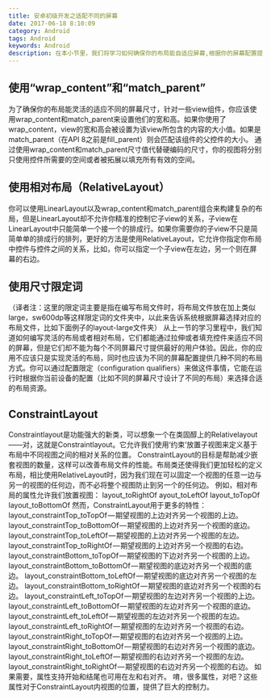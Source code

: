 ```yaml
---
title: 安卓初级开发之适配不同的屏幕
date: 2017-06-18 8:10:09
category: Android
tags: Android
keywords: Android
description: 在本小节里，我们将学习如何确保你的布局能自适应屏幕,根据你的屏幕配置提供合适的UI布局
---
```


## 使用“wrap_content”和“match_parent”
为了确保你的布局能灵活的适应不同的屏幕尺寸，针对一些view组件，你应该使用wrap_content和match_parent来设置他们的宽和高。如果你使用了wrap_content，view的宽和高会被设置为该view所包含的内容的大小值。如果是match_parent（在API 8之前是fill_parent）则会匹配该组件的父控件的大小。
通过使用wrap_content和match_parent尺寸值代替硬编码的尺寸，你的视图将分别只使用控件所需要的空间或者被拓展以填充所有有效的空间。
## 使用相对布局（RelativeLayout）
你可以使用LinearLayout以及wrap_content和match_parent组合来构建复杂的布局，但是LinearLayout却不允许你精准的控制它子view的关系，子view在LinearLayout中只能简单一个接一个的排成行。如果你需要你的子view不只是简简单单的排成行的排列，更好的方法是使用RelativeLayout，它允许你指定你布局中控件与控件之间的关系，比如，你可以指定一个子view在左边，另一个则在屏幕的右边。
## 使用尺寸限定词
（译者注：这里的限定词主要是指在编写布局文件时，将布局文件放在加上类似large，sw600dp等这样限定词的文件夹中，以此来告诉系统根据屏幕选择对应的布局文件，比如下面例子的layout-large文件夹）
从上一节的学习里程中，我们知道如何编写灵活的布局或者相对布局，它们都能通过拉伸或者填充控件来适应不同的屏幕，但是它们却不能为每个不同屏幕尺寸提供最好的用户体验。因此，你的应用不应该只是实现灵活的布局，同时也应该为不同的屏幕配置提供几种不同的布局方式。你可以通过配置限定（configuration qualifiers）来做这件事情，它能在运行时根据你当前设备的配置（比如不同的屏幕尺寸设计了不同的布局）来选择合适的布局资源。
## ConstraintLayout
Constraintlayout是功能强大的新类，可以想象一个在类固醇上的Relativelayout——对，这就是Constraintlayout。它允许我们使用‘约束’放置子视图来定义基于布局中不同视图之间的相对关系的位置。
ConstraintLayout的目标是帮助减少嵌套视图的数量，这样可以改善布局文件的性能。布局类还使得我们更加轻松的定义布局，相比使用RelativeLayout时，因为我们现在可以固定一个视图的任意一边与另一的视图的任何边，而不必将整个视图防止到另一个的任何边。
例如，相对布局的属性允许我们放置视图：
layout_toRightOf
ayout_toLeftOf
layout_toTopOf
layout_toBottomOf
然而，ConstraintLayout用于更多的特性：
layout_constraintTop_toTopOf — 期望视图的上边对齐另一个视图的上边。
layout_constraintTop_toBottomOf — 期望视图的上边对齐另一个视图的底边。
layout_constraintTop_toLeftOf — 期望视图的上边对齐另一个视图的左边。
layout_constraintTop_toRightOf — 期望视图的上边对齐另一个视图的右边。
layout_constraintBottom_toTopOf — 期望视图的下边对齐另一个视图的上边。
layout_constraintBottom_toBottomOf — 期望视图的底边对齐另一个视图的底边。
layout_constraintBottom_toLeftOf — 期望视图的底边对齐另一个视图的左边。
layout_constraintBottom_toRightOf — 期望视图的底边对齐另一个视图的右边。
layout_constraintLeft_toTopOf — 期望视图的左边对齐另一个视图的上边。
layout_constraintLeft_toBottomOf — 期望视图的左边对齐另一个视图的底边。
layout_constraintLeft_toLeftOf — 期望视图的左边对齐另一个视图的左边。
layout_constraintLeft_toRightOf — 期望视图的左边对齐另一个视图的右边。
layout_constraintRight_toTopOf — 期望视图的右边对齐另一个视图的上边。
layout_constraintRight_toBottomOf — 期望视图的右边对齐另一个视图的底边。
layout_constraintRight_toLeftOf — 期望视图的右边对齐另一个视图的左边。
layout_constraintRight_toRightOf — 期望视图的右边对齐另一个视图的右边。
如果需要，属性支持开始和结尾也可用在左和右对齐。
唷，很多属性，对吧？这些属性对于ConstraintLayout内视图的位置，提供了巨大的控制力。
 

